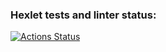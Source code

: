 ### Hexlet tests and linter status:
[![Actions Status](https://github.com/hwoh666/devops-for-programmers-project-lvl1/workflows/hexlet-check/badge.svg)](https://github.com/hwoh666/devops-for-programmers-project-lvl1/actions)